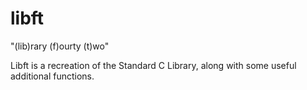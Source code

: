 # libft

"(lib)rary (f)ourty (t)wo"

Libft is a recreation of the Standard C Library, along with some useful additional functions.
